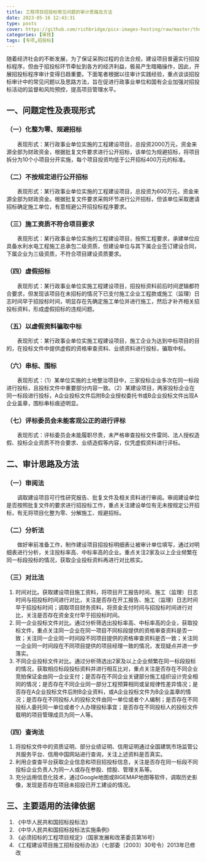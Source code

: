 ```yaml
---
title: 工程项目招投标常见问题的审计思路及方法
date: 2023-05-16 12:43:31
type: posts
cover: https://github.com/richbridge/picx-images-hosting/raw/master/thumbnail/审技.jpg
categories: [审技]
tags: [专项,招投标]
---
```


随着经济社会的不断发展，为了保证采购过程的合法合规，建设项目普遍实行招投标程序，但由于招投标环节牵扯到各方的经济利益，极易产生暗箱操作，因此，开展招投标程序审计变得日趋重要。下面笔者根据以往审计实践经验，重点谈谈招投标审计中的常见问题以及思路方法，旨在促进行政事业单位和国有企业加强对招投标活动的监督和风险预控，提高项目管理水平。
## 一、问题定性及表现形式
### （一）化整为零、规避招标
　　表现形式：某行政事业单位实施的工程建设项目，总投资2000万元，资金来源全部为财政资金，根据批复文件要求进行公开招标，该单位为规避招标，将项目拆分为10个小项目分开实施，每个项目投资均低于公开招标400万元的标准。
### （二）不按规定进行公开招标
　　表现形式：某行政事业单位实施的工程建设项目，总投资为600万元，资金来源全部为财政资金。根据批复文件要求采购环节进行公开招标，但该单位采取邀请招标确定施工单位，有意规避公开招投标程序要求。
### （三）施工资质不符合项目要求
　　表现形式：某行政事业单位实施的工程建设项目，按照工程要求，承建单位应具备水利水电工程施工总承包二级资质，但建设单位与其下属企业签订建设合同，下属企业为三级资质，不符合项目建设资质要求。
### （四）虚假招标
　　表现形式：某行政事业单位实施工程建设项目，招投标资料前后时间逻辑都符合要求，但发现该项目在未招标的情况下已支付施工企业工程款或施工（监理）日志时间早于招投标时间，明显存在先确定施工单位并进行施工，然后才补齐相关招投标资料，形成虚假招标的违规问题。
### （五）以虚假资料骗取中标
　　表现形式：某行政事业单位实施工程建设项目，施工企业为达到中标项目的目的，在投标文件中提供虚假的资格审查资料、业绩资料进行投标，骗取中标。
### （六）串标、围标
　　表现形式：（1）某单位实施的土地整治项目中，三家投标企业多次在同一标段进行投标，且投标文件中重要部分内容一致。（2）某建设项目，两家投标企业在同一标段进行投标，A企业投标文件后附B企业授权委托书或B企业投标文件出现A企业盖章，围标串标痕迹明显。
### （七）评标委员会未能客观公正的进行评标
　　表现形式：评标委员会未能履职尽责，未严格审查投标文件雷同、法人授权造假、投标企业资质不符合要求、业绩造假等内容，仅凭虚假资料进行评标。
## 二、审计思路及方法
### （一）审阅法
　　调取建设项目可行性研究报告、批复文件及相关资料进行审阅。审阅建设单位是否按照批复文件的要求进行招投标工作，重点关注建设单位有无未按规定公开招标，有无将项目化整为零、分解施工、规避招标。
### （二）分析法
　　做好审前准备工作，制作建设项目招投标明细表让被审计单位填写，通过对明细表进行分析，关注投标率高、中标率高的企业。重点关注2家及以上企业频繁在同一标段投标的情况，获取企业投标资料再进行对比核实。
### （三）对比法
1. 时间对比。获取建设项目施工资料，将项目开工报告时间、施工（监理）日志时间与招投标时间进行对比，关注是否存在开工报告、施工（监理）日志时间早于招投标时间；调取项目财务资料，将资金支付时间与招投标时间进行对比，关注是否存在资金支付早于招投标时间。
2. 同一企业投标文件对比。通过分析筛选出投标率高、中标率高的企业，获取投标文件，重点关注同一企业在同一项目不同标段提供的资格审查资料是否一致；关注同一企业同一时间段不同项目提供的资格审查资料是否一致；关注同一企业同一时间段在不同项目提供的项目经理一致的情况，发现疑点并进一步落实。
3. 不同企业投标文件对比。通过分析筛选出2家及以上企业频繁在同一标段投标的情况，获取相应标段投标资料并进行相互比对，重点关注是否存在不同企业竞拍保证金由同一企业支付；是否存在不同企业关键部分施工组织设计完全相同的情况；是否存在不同企业同一部分工程预算相同或呈规律性差异情况；是否存在A企业投标文件后附B企业资料，或A企业投标文件为B企业盖章的情况；是否存在不同投标人的投标文件由同一单位或者个人编制；是否存在不同投标人委托同一单位或者个人办理投标事宜；是否存在不同投标人的投标文件载明的项目管理成员为同一人等。
### （四）查询法
1. 将投标文件中的资质证明、部分业绩证明、信用证明通过全国建筑市场监管公共服务平台、信用中国网站进行查询，关注上述资料是否真实。
2. 利用企查查平台获取企业信息和项目招投标信息，关注是否存在同一标段不同投标企业负责人为同一人或存在参股、控股、管理关系等。
3. 充分运用信息化技术，通过Google地图或BIGEMAP地图等软件，调取历史影像，发现是否存在项目未招投已开工建设的情况。
## 三、主要适用的法律依据
1. 《中华人民共和国招标投标法》
2. 《中华人民共和国招标投标法实施条例》
3. 《必须招标的工程项目规定》（国家发展和改革委员第16号）
4. 《工程建设项目施工招标投标办法》（七部委〔2003〕30号令）2013年已修改